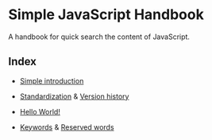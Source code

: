# Simple JavaScript Handbook

A handbook for quick search the content of JavaScript.

## Index

- [Simple introduction](./docs/intro.md)

- [Standardization](./docs/standard.md) & [Version history](./docs/version.md)

- [Hello World!](./scripts/hello.js)

- [Keywords](./docs/keywords.md) & [Reserved words](./docs/reserved.md)
